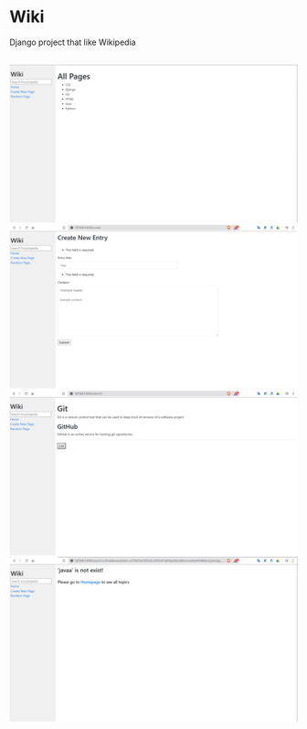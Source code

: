 # Wiki
Django project that like Wikipedia

<br>

<img src="img/index.jpg">
<img src="img/create.jpg">
<img src="img/entry.jpg">
<img src="img/not_exist.jpg">
